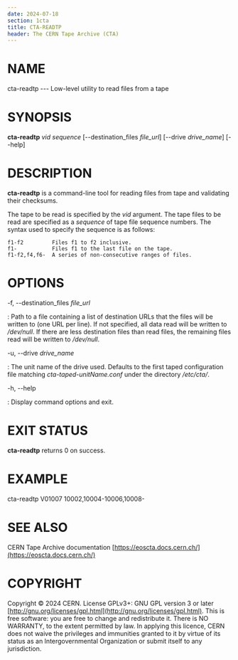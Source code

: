```yaml
---
date: 2024-07-18
section: 1cta
title: CTA-READTP
header: The CERN Tape Archive (CTA)
---
```

<!---
@project      The CERN Tape Archive (CTA)
@copyright    Copyright © 2020-2024 CERN
@license      This program is free software, distributed under the terms of the GNU General Public
              Licence version 3 (GPL Version 3), copied verbatim in the file "COPYING". You can
              redistribute it and/or modify it under the terms of the GPL Version 3, or (at your
              option) any later version.

              This program is distributed in the hope that it will be useful, but WITHOUT ANY
              WARRANTY; without even the implied warranty of MERCHANTABILITY or FITNESS FOR A
              PARTICULAR PURPOSE. See the GNU General Public License for more details.

              In applying this licence, CERN does not waive the privileges and immunities
              granted to it by virtue of its status as an Intergovernmental Organization or
              submit itself to any jurisdiction.
--->

# NAME

cta-readtp --- Low-level utility to read files from a tape

# SYNOPSIS

**cta-readtp** *vid* *sequence* \[\--destination\_files *file_url*] \[\--drive *drive_name*] \[\--help]

# DESCRIPTION

**cta-readtp** is a command-line tool for reading files from tape and
validating their checksums.

The tape to be read is specified by the *vid* argument. The tape files
to be read are specified as a *sequence* of tape file sequence numbers.
The syntax used to specify the sequence is as follows:

    f1-f2         Files f1 to f2 inclusive.
    f1-           Files f1 to the last file on the tape.
    f1-f2,f4,f6-  A series of non-consecutive ranges of files.

# OPTIONS

-f, \--destination\_files *file_url*

:   Path to a file containing a list of destination URLs that the files
    will be written to (one URL per line). If not specified, all data
    read will be written to */dev/null*. If there are less destination
    files than read files, the remaining files read will be written to
    */dev/null*.

-u, \--drive *drive_name*

:   The unit name of the drive used. Defaults to the first taped
    configuration file matching *cta-taped-unitName.conf* under the
    directory */etc/cta/*.

-h, \--help

:   Display command options and exit.

# EXIT STATUS

**cta-readtp** returns 0 on success.

# EXAMPLE

cta-readtp V01007 10002,10004-10006,10008-

# SEE ALSO

CERN Tape Archive documentation [https://eoscta.docs.cern.ch/](https://eoscta.docs.cern.ch/)

# COPYRIGHT

Copyright © 2024 CERN. License GPLv3+: GNU GPL version 3 or later [http://gnu.org/licenses/gpl.html](http://gnu.org/licenses/gpl.html).
This is free software: you are free to change and redistribute it. There is NO WARRANTY, to the extent permitted by law.
In applying this licence, CERN does not waive the privileges and immunities granted to it by virtue of its status as an
Intergovernmental Organization or submit itself to any jurisdiction.
